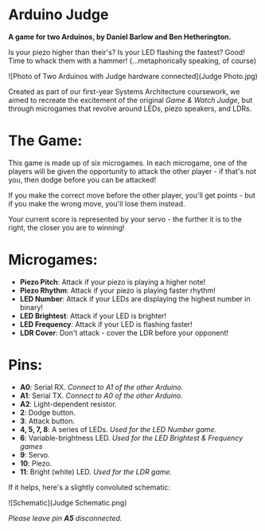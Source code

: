 # Arduino Judge
**A game for two Arduinos, by Daniel Barlow and Ben Hetherington.**

Is your piezo higher than their's? Is your LED flashing the fastest? Good! Time to whack them with a hammer! (...metaphorically speaking, of course)

![Photo of Two Arduinos with Judge hardware connected](Judge Photo.jpg)

Created as part of our first-year Systems Architecture coursework, we aimed to recreate the excitement of the original *Game & Watch Judge*, but through microgames that revolve around LEDs, piezo speakers, and LDRs.

# The Game:
This game is made up of six microgames. In each microgame, one of the players will be given the opportunity to attack the other player - if that's not you, then dodge before you can be attacked!

If you make the correct move before the other player, you'll get points - but if you make the wrong move, you'll lose them instead.

Your current score is represented by your servo - the further it is to the right, the closer you are to winning!

# Microgames:
- **Piezo Pitch**: Attack if your piezo is playing a higher note!
- **Piezo Rhythm**: Attack if your piezo is playing faster rhythm!
- **LED Number**: Attack if your LEDs are displaying the highest number in binary!
- **LED Brightest**: Attack if your LED is brighter!
- **LED Frequency**: Attack if your LED is flashing faster!
- **LDR Cover**: Don't attack - cover the LDR before your opponent!

# Pins:
- **A0**: Serial RX. *Connect to A1 of the other Arduino.*
- **A1**: Serial TX. *Connect to A0 of the other Arduino.*
- **A2**: Light-dependent resistor.
- **2**: Dodge button.
- **3**: Attack button.
- **4, 5, 7, 8**: A series of LEDs. *Used for the LED Number game.*
- **6**: Variable-brightness LED. *Used for the LED Brightest & Frequency games*
- **9**: Servo.
- **10**: Piezo.
- **11**: Bright (white) LED. *Used for the LDR game.*

If it helps, here's a slightly convoluted schematic:

![Schematic](Judge Schematic.png)

*Please leave pin **A5** disconnected.*
